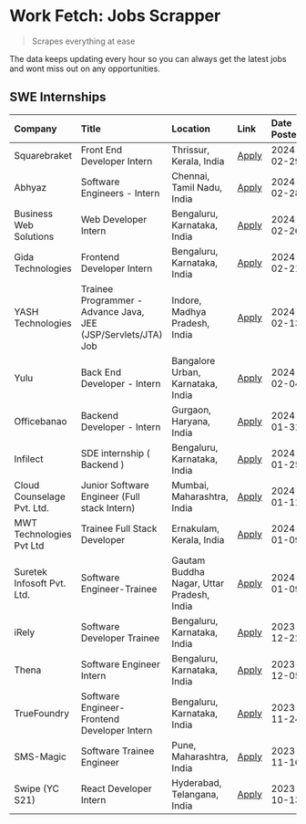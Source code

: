 # Work Fetch: Jobs Scrapper
> Scrapes everything at ease

The data keeps updating every hour so you can always get the latest jobs and wont miss out on any opportunities.

## SWE Internships
<!--START_SECTION:workfetch-->
| Company                    | Title                                                         | Location                                  | Link                                                                                                                                                                                                                                                                          | Date Posted   |
|:---------------------------|:--------------------------------------------------------------|:------------------------------------------|:------------------------------------------------------------------------------------------------------------------------------------------------------------------------------------------------------------------------------------------------------------------------------|:--------------|
| Squarebraket               | Front End Developer Intern                                    | Thrissur, Kerala, India                   | [Apply](https://in.linkedin.com/jobs/view/front-end-developer-intern-at-squarebraket-3838541191?refId=4N5eVa594o1twsB99vWnww%3D%3D&trackingId=M%2FycwRmScCwZ3AWnGCaUkg%3D%3D&position=18&pageNum=0&trk=public_jobs_jserp-result_search-card)                                  | 2024-02-29    |
| Abhyaz                     | Software Engineers - Intern                                   | Chennai, Tamil Nadu, India                | [Apply](https://in.linkedin.com/jobs/view/software-engineers-intern-at-abhyaz-3842331306?refId=4N5eVa594o1twsB99vWnww%3D%3D&trackingId=Wf4%2B22kDtTPleWMoodv6tw%3D%3D&position=23&pageNum=0&trk=public_jobs_jserp-result_search-card)                                         | 2024-02-28    |
| Business Web Solutions     | Web Developer Intern                                          | Bengaluru, Karnataka, India               | [Apply](https://in.linkedin.com/jobs/view/web-developer-intern-at-business-web-solutions-3839906144?refId=4N5eVa594o1twsB99vWnww%3D%3D&trackingId=FqDPKxiFJQYKqbLF2uRRig%3D%3D&position=16&pageNum=0&trk=public_jobs_jserp-result_search-card)                                | 2024-02-26    |
| Gida Technologies          | Frontend Developer Intern                                     | Bengaluru, Karnataka, India               | [Apply](https://in.linkedin.com/jobs/view/frontend-developer-intern-at-gida-technologies-3836040945?refId=4N5eVa594o1twsB99vWnww%3D%3D&trackingId=EK%2F15FU3Ryado5%2F4gSaeSA%3D%3D&position=15&pageNum=0&trk=public_jobs_jserp-result_search-card)                            | 2024-02-21    |
| YASH Technologies          | Trainee Programmer - Advance Java, JEE (JSP/Servlets/JTA) Job | Indore, Madhya Pradesh, India             | [Apply](https://in.linkedin.com/jobs/view/trainee-programmer-advance-java-jee-jsp-servlets-jta-job-at-yash-technologies-3811759183?refId=4N5eVa594o1twsB99vWnww%3D%3D&trackingId=zF9LvpdgI5CZMP567PuznQ%3D%3D&position=12&pageNum=0&trk=public_jobs_jserp-result_search-card) | 2024-02-13    |
| Yulu                       | Back End Developer - Intern                                   | Bangalore Urban, Karnataka, India         | [Apply](https://in.linkedin.com/jobs/view/back-end-developer-intern-at-yulu-3821682220?refId=4N5eVa594o1twsB99vWnww%3D%3D&trackingId=fjSc1PGk0Gogg7Wq%2FFg9VQ%3D%3D&position=6&pageNum=0&trk=public_jobs_jserp-result_search-card)                                            | 2024-02-04    |
| Officebanao                | Backend Developer - Intern                                    | Gurgaon, Haryana, India                   | [Apply](https://in.linkedin.com/jobs/view/backend-developer-intern-at-officebanao-3814263731?refId=4N5eVa594o1twsB99vWnww%3D%3D&trackingId=bDny0gcR%2FzYZ4oek4I6V1g%3D%3D&position=20&pageNum=0&trk=public_jobs_jserp-result_search-card)                                     | 2024-01-31    |
| Infilect                   | SDE internship ( Backend )                                    | Bengaluru, Karnataka, India               | [Apply](https://in.linkedin.com/jobs/view/sde-internship-backend-at-infilect-3815120558?refId=4N5eVa594o1twsB99vWnww%3D%3D&trackingId=WJwhTnEupBbUCwVVxZIdaw%3D%3D&position=21&pageNum=0&trk=public_jobs_jserp-result_search-card)                                            | 2024-01-25    |
| Cloud Counselage Pvt. Ltd. | Junior Software Engineer (Full stack Intern)                  | Mumbai, Maharashtra, India                | [Apply](https://in.linkedin.com/jobs/view/junior-software-engineer-full-stack-intern-at-cloud-counselage-pvt-ltd-3803132814?refId=4N5eVa594o1twsB99vWnww%3D%3D&trackingId=d5g%2BkP2QrvsgAw2BxevG%2FA%3D%3D&position=22&pageNum=0&trk=public_jobs_jserp-result_search-card)    | 2024-01-11    |
| MWT Technologies Pvt Ltd   | Trainee Full Stack Developer                                  | Ernakulam, Kerala, India                  | [Apply](https://in.linkedin.com/jobs/view/trainee-full-stack-developer-at-mwt-technologies-pvt-ltd-3800921715?refId=4N5eVa594o1twsB99vWnww%3D%3D&trackingId=9qh1eCsXv4uOHnN6dZQksw%3D%3D&position=3&pageNum=0&trk=public_jobs_jserp-result_search-card)                       | 2024-01-09    |
| Suretek Infosoft Pvt. Ltd. | Software Engineer-Trainee                                     | Gautam Buddha Nagar, Uttar Pradesh, India | [Apply](https://in.linkedin.com/jobs/view/software-engineer-trainee-at-suretek-infosoft-pvt-ltd-3800934643?refId=4N5eVa594o1twsB99vWnww%3D%3D&trackingId=0Hp1Nn8eu0avVSxXuBNsrg%3D%3D&position=13&pageNum=0&trk=public_jobs_jserp-result_search-card)                         | 2024-01-09    |
| iRely                      | Software Developer Trainee                                    | Bengaluru, Karnataka, India               | [Apply](https://in.linkedin.com/jobs/view/software-developer-trainee-at-irely-3801577534?refId=4N5eVa594o1twsB99vWnww%3D%3D&trackingId=ESGkLgwGTvTJTNQM1RAKIw%3D%3D&position=8&pageNum=0&trk=public_jobs_jserp-result_search-card)                                            | 2023-12-22    |
| Thena                      | Software Engineer Intern                                      | Bengaluru, Karnataka, India               | [Apply](https://in.linkedin.com/jobs/view/software-engineer-intern-at-thena-3778731751?refId=4N5eVa594o1twsB99vWnww%3D%3D&trackingId=hbMsfCkJR%2FtpuTVFPlMd2A%3D%3D&position=10&pageNum=0&trk=public_jobs_jserp-result_search-card)                                           | 2023-12-05    |
| TrueFoundry                | Software Engineer- Frontend Developer Intern                  | Bengaluru, Karnataka, India               | [Apply](https://in.linkedin.com/jobs/view/software-engineer-frontend-developer-intern-at-truefoundry-3790095058?refId=4N5eVa594o1twsB99vWnww%3D%3D&trackingId=OOv5PhE%2BX5yL5Obl1fGocg%3D%3D&position=9&pageNum=0&trk=public_jobs_jserp-result_search-card)                   | 2023-11-24    |
| SMS-Magic                  | Software Trainee Engineer                                     | Pune, Maharashtra, India                  | [Apply](https://in.linkedin.com/jobs/view/software-trainee-engineer-at-sms-magic-3761409781?refId=4N5eVa594o1twsB99vWnww%3D%3D&trackingId=NisZJPJLDSVtRhw2CG1XZw%3D%3D&position=24&pageNum=0&trk=public_jobs_jserp-result_search-card)                                        | 2023-11-16    |
| Swipe (YC S21)             | React Developer Intern                                        | Hyderabad, Telangana, India               | [Apply](https://in.linkedin.com/jobs/view/react-developer-intern-at-swipe-yc-s21-3737600089?refId=4N5eVa594o1twsB99vWnww%3D%3D&trackingId=73W1DuY%2BVHc8uDbFQqercQ%3D%3D&position=11&pageNum=0&trk=public_jobs_jserp-result_search-card)                                      | 2023-10-13    |
<!--END_SECTION:workfetch-->
